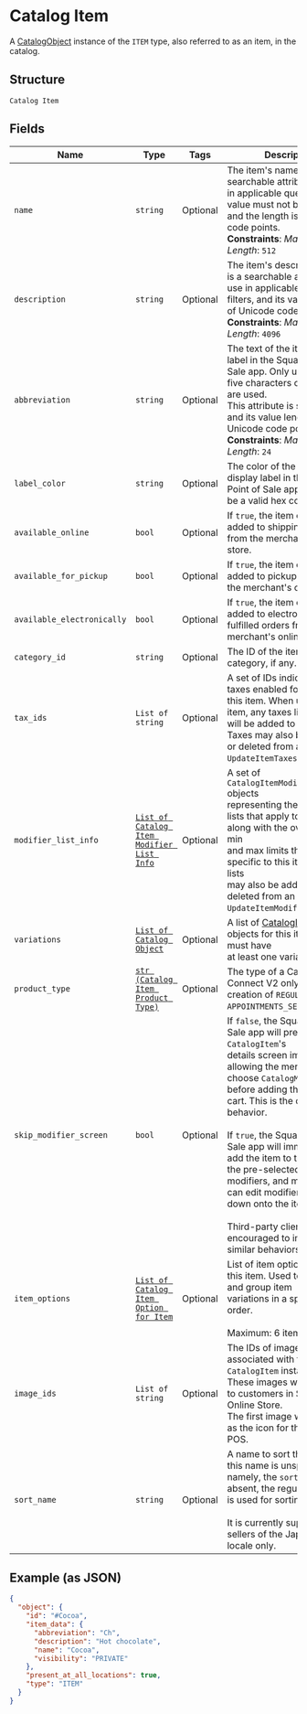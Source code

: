 
# Catalog Item

A [CatalogObject](/doc/models/catalog-object.md) instance of the `ITEM` type, also referred to as an item, in the catalog.

## Structure

`Catalog Item`

## Fields

| Name | Type | Tags | Description |
|  --- | --- | --- | --- |
| `name` | `string` | Optional | The item's name. This is a searchable attribute for use in applicable query filters, its value must not be empty, and the length is of Unicode code points.<br>**Constraints**: *Maximum Length*: `512` |
| `description` | `string` | Optional | The item's description. This is a searchable attribute for use in applicable query filters, and its value length is of Unicode code points.<br>**Constraints**: *Maximum Length*: `4096` |
| `abbreviation` | `string` | Optional | The text of the item's display label in the Square Point of Sale app. Only up to the first five characters of the string are used.<br>This attribute is searchable, and its value length is of Unicode code points.<br>**Constraints**: *Maximum Length*: `24` |
| `label_color` | `string` | Optional | The color of the item's display label in the Square Point of Sale app. This must be a valid hex color code. |
| `available_online` | `bool` | Optional | If `true`, the item can be added to shipping orders from the merchant's online store. |
| `available_for_pickup` | `bool` | Optional | If `true`, the item can be added to pickup orders from the merchant's online store. |
| `available_electronically` | `bool` | Optional | If `true`, the item can be added to electronically fulfilled orders from the merchant's online store. |
| `category_id` | `string` | Optional | The ID of the item's category, if any. |
| `tax_ids` | `List of string` | Optional | A set of IDs indicating the taxes enabled for<br>this item. When updating an item, any taxes listed here will be added to the item.<br>Taxes may also be added to or deleted from an item using `UpdateItemTaxes`. |
| `modifier_list_info` | [`List of Catalog Item Modifier List Info`](/doc/models/catalog-item-modifier-list-info.md) | Optional | A set of `CatalogItemModifierListInfo` objects<br>representing the modifier lists that apply to this item, along with the overrides and min<br>and max limits that are specific to this item. Modifier lists<br>may also be added to or deleted from an item using `UpdateItemModifierLists`. |
| `variations` | [`List of Catalog Object`](/doc/models/catalog-object.md) | Optional | A list of [CatalogItemVariation](/doc/models/catalog-item-variation.md) objects for this item. An item must have<br>at least one variation. |
| `product_type` | [`str (Catalog Item Product Type)`](/doc/models/catalog-item-product-type.md) | Optional | The type of a CatalogItem. Connect V2 only allows the creation of `REGULAR` or `APPOINTMENTS_SERVICE` items. |
| `skip_modifier_screen` | `bool` | Optional | If `false`, the Square Point of Sale app will present the `CatalogItem`'s<br>details screen immediately, allowing the merchant to choose `CatalogModifier`s<br>before adding the item to the cart.  This is the default behavior.<br><br>If `true`, the Square Point of Sale app will immediately add the item to the cart with the pre-selected<br>modifiers, and merchants can edit modifiers by drilling down onto the item's details.<br><br>Third-party clients are encouraged to implement similar behaviors. |
| `item_options` | [`List of Catalog Item Option for Item`](/doc/models/catalog-item-option-for-item.md) | Optional | List of item options IDs for this item. Used to manage and group item<br>variations in a specified order.<br><br>Maximum: 6 item options. |
| `image_ids` | `List of string` | Optional | The IDs of images associated with this `CatalogItem` instance.<br>These images will be shown to customers in Square Online Store.<br>The first image will show up as the icon for this item in POS. |
| `sort_name` | `string` | Optional | A name to sort the item by. If this name is unspecified, namely, the `sort_name` field is absent, the regular `name` field is used for sorting.<br><br>It is currently supported for sellers of the Japanese locale only. |

## Example (as JSON)

```json
{
  "object": {
    "id": "#Cocoa",
    "item_data": {
      "abbreviation": "Ch",
      "description": "Hot chocolate",
      "name": "Cocoa",
      "visibility": "PRIVATE"
    },
    "present_at_all_locations": true,
    "type": "ITEM"
  }
}
```

